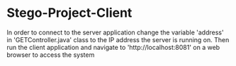 # Stego-Project-Client
In order to connect to the server application change the variable 'address' in 'GETController.java' class to the IP address the server is running on.
Then run the client application and navigate to 'http://localhost:8081' on a web browser to access the system
